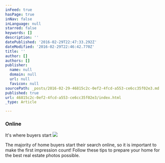 ```yaml
---
inFeed: true
hasPage: true
inNav: false
inLanguage: null
starred: false
keywords: []
description: ''
datePublished: '2016-02-29T22:47:33.292Z'
dateModified: '2016-02-29T22:46:42.770Z'
title: ''
author: []
authors: []
publisher:
  name: null
  domain: null
  url: null
  favicon: null
sourcePath: _posts/2016-02-29-46815c2c-0ef2-4fcd-a553-ce6cc35f02e3.md
published: true
url: 46815c2c-0ef2-4fcd-a553-ce6cc35f02e3/index.html
_type: Article

---
```

### **Online**  
It's where buyers start
![](https://the-grid-user-content.s3-us-west-2.amazonaws.com/df647e22-f994-4f28-b363-96a777de1ce9.jpg)

The majority of home buyers start their search online, so it is 
important to make the first impression count! Follow these tips to 
prepare your home for the best real estate photos possible.